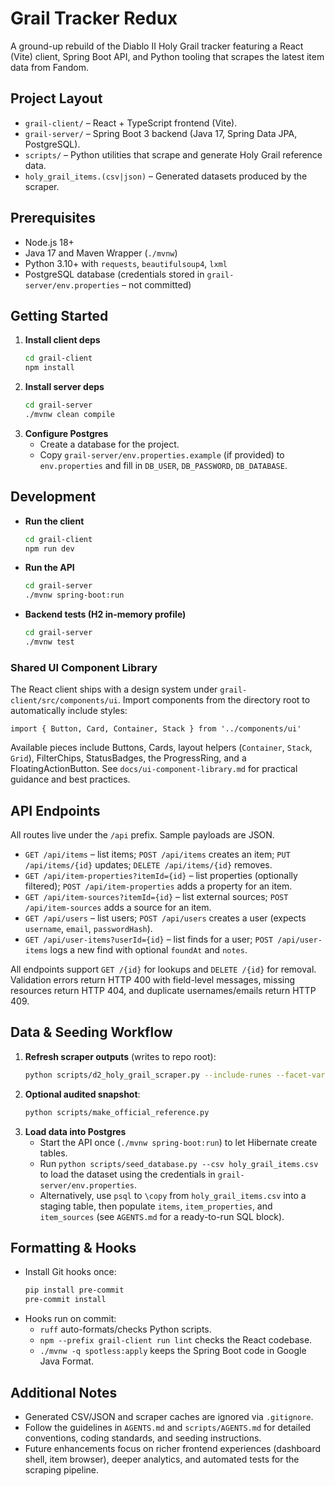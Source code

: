 # Grail Tracker Redux

A ground-up rebuild of the Diablo II Holy Grail tracker featuring a React (Vite) client, Spring Boot API, and Python tooling that scrapes the latest item data from Fandom.

## Project Layout

- `grail-client/` – React + TypeScript frontend (Vite).
- `grail-server/` – Spring Boot 3 backend (Java 17, Spring Data JPA, PostgreSQL).
- `scripts/` – Python utilities that scrape and generate Holy Grail reference data.
- `holy_grail_items.(csv|json)` – Generated datasets produced by the scraper.

## Prerequisites

- Node.js 18+
- Java 17 and Maven Wrapper (`./mvnw`)
- Python 3.10+ with `requests`, `beautifulsoup4`, `lxml`
- PostgreSQL database (credentials stored in `grail-server/env.properties` – not committed)

## Getting Started

1. **Install client deps**
   ```bash
   cd grail-client
   npm install
   ```
2. **Install server deps**
   ```bash
   cd grail-server
   ./mvnw clean compile
   ```
3. **Configure Postgres**
   - Create a database for the project.
   - Copy `grail-server/env.properties.example` (if provided) to `env.properties` and fill in `DB_USER`, `DB_PASSWORD`, `DB_DATABASE`.

## Development

- **Run the client**
  ```bash
  cd grail-client
  npm run dev
  ```
- **Run the API**
  ```bash
  cd grail-server
  ./mvnw spring-boot:run
  ```
- **Backend tests (H2 in-memory profile)**
  ```bash
  cd grail-server
  ./mvnw test
  ```

### Shared UI Component Library

The React client ships with a design system under `grail-client/src/components/ui`. Import components from the directory root to automatically include styles:

```tsx
import { Button, Card, Container, Stack } from '../components/ui'
```

Available pieces include Buttons, Cards, layout helpers (`Container`, `Stack`, `Grid`), FilterChips, StatusBadges, the ProgressRing, and a FloatingActionButton. See `docs/ui-component-library.md` for practical guidance and best practices.

## API Endpoints

All routes live under the `/api` prefix. Sample payloads are JSON.

- `GET /api/items` – list items; `POST /api/items` creates an item; `PUT /api/items/{id}` updates; `DELETE /api/items/{id}` removes.
- `GET /api/item-properties?itemId={id}` – list properties (optionally filtered); `POST /api/item-properties` adds a property for an item.
- `GET /api/item-sources?itemId={id}` – list external sources; `POST /api/item-sources` adds a source for an item.
- `GET /api/users` – list users; `POST /api/users` creates a user (expects `username`, `email`, `passwordHash`).
- `GET /api/user-items?userId={id}` – list finds for a user; `POST /api/user-items` logs a new find with optional `foundAt` and `notes`.

All endpoints support `GET /{id}` for lookups and `DELETE /{id}` for removal. Validation errors return HTTP 400 with field-level messages, missing resources return HTTP 404, and duplicate usernames/emails return HTTP 409.

## Data & Seeding Workflow

1. **Refresh scraper outputs** (writes to repo root):
   ```bash
   python scripts/d2_holy_grail_scraper.py --include-runes --facet-variants --refresh
   ```
2. **Optional audited snapshot**:
   ```bash
   python scripts/make_official_reference.py
   ```
3. **Load data into Postgres**
   - Start the API once (`./mvnw spring-boot:run`) to let Hibernate create tables.
   - Run `python scripts/seed_database.py --csv holy_grail_items.csv` to load the dataset using the credentials in `grail-server/env.properties`.
   - Alternatively, use `psql` to `\copy` from `holy_grail_items.csv` into a staging table, then populate `items`, `item_properties`, and `item_sources` (see `AGENTS.md` for a ready-to-run SQL block).

## Formatting & Hooks

- Install Git hooks once:
  ```bash
  pip install pre-commit
  pre-commit install
  ```
- Hooks run on commit:
  - `ruff` auto-formats/checks Python scripts.
  - `npm --prefix grail-client run lint` checks the React codebase.
  - `./mvnw -q spotless:apply` keeps the Spring Boot code in Google Java Format.

## Additional Notes

- Generated CSV/JSON and scraper caches are ignored via `.gitignore`.
- Follow the guidelines in `AGENTS.md` and `scripts/AGENTS.md` for detailed conventions, coding standards, and seeding instructions.
- Future enhancements focus on richer frontend experiences (dashboard shell, item browser), deeper analytics, and automated tests for the scraping pipeline.
